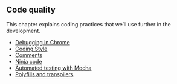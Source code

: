 

## Code quality


This chapter explains coding practices that we’ll use further in the development.

- [Debugging in Chrome]()
- [Coding Style]()
- [Comments]()
- [Ninja code]()
- [Automated testing with Mocha]()
- [Polyfills and transpilers]()












